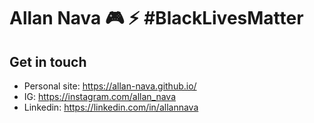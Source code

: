 # Allan Nava 🎮 ⚡ #BlackLivesMatter


## Get in touch
- Personal site: https://allan-nava.github.io/
- IG: https://instagram.com/allan_nava
- Linkedin: https://linkedin.com/in/allannava

<!--
**Allan-Nava/Allan-Nava** is a ✨ _special_ ✨ repository because its `README.md` (this file) appears on your GitHub profile.

Here are some ideas to get you started:

- 🔭 I’m currently working on ...
- 🌱 I’m currently learning ...
- 👯 I’m looking to collaborate on ...
- 🤔 I’m looking for help with ...
- 💬 Ask me about ...
- 📫 How to reach me: ...
- 😄 Pronouns: ...
- ⚡ Fun fact: ...
-->
